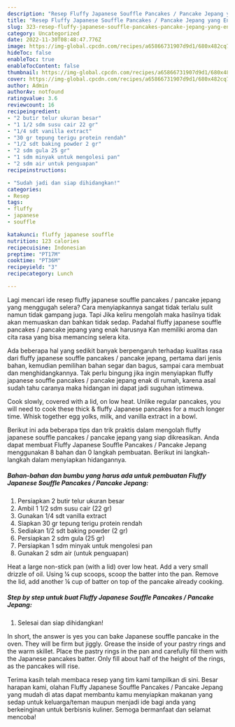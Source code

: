 ```yaml
---
description: "Resep Fluffy Japanese Souffle Pancakes / Pancake Jepang yang Enak , Bikin Ngiler"
title: "Resep Fluffy Japanese Souffle Pancakes / Pancake Jepang yang Enak , Bikin Ngiler"
slug: 323-resep-fluffy-japanese-souffle-pancakes-pancake-jepang-yang-enak-bikin-ngiler
category: Uncategorized
date: 2022-11-30T08:48:47.776Z
image: https://img-global.cpcdn.com/recipes/a65866731907d9d1/680x482cq70/fluffy-japanese-souffle-pancakes-pancake-jepang-foto-resep-utama.jpg
hideToc: false
enableToc: true
enableTocContent: false
thumbnail: https://img-global.cpcdn.com/recipes/a65866731907d9d1/680x482cq70/fluffy-japanese-souffle-pancakes-pancake-jepang-foto-resep-utama.jpg
cover: https://img-global.cpcdn.com/recipes/a65866731907d9d1/680x482cq70/fluffy-japanese-souffle-pancakes-pancake-jepang-foto-resep-utama.jpg
author: Admin
authorAv: notfound
ratingvalue: 3.6
reviewcount: 16
recipeingredient:
- "2 butir telur ukuran besar"
- "1 1/2 sdm susu cair 22 gr"
- "1/4 sdt vanilla extract"
- "30 gr tepung terigu protein rendah"
- "1/2 sdt baking powder 2 gr"
- "2 sdm gula 25 gr"
- "1 sdm minyak untuk mengolesi pan"
- "2 sdm air untuk penguapan"
recipeinstructions:

- "Sudah jadi dan siap dihidangkan!"
categories:
- Resep
tags:
- fluffy
- japanese
- souffle

katakunci: fluffy japanese souffle 
nutrition: 123 calories
recipecuisine: Indonesian
preptime: "PT17M"
cooktime: "PT36M"
recipeyield: "3"
recipecategory: Lunch

---
```



Lagi mencari ide resep fluffy japanese souffle pancakes / pancake jepang yang menggugah selera? Cara menyiapkannya sangat tidak terlalu sulit namun tidak gampang juga. Tapi Jika keliru mengolah maka hasilnya tidak akan memuaskan dan bahkan tidak sedap. Padahal fluffy japanese souffle pancakes / pancake jepang yang enak harusnya Kan memiliki aroma dan cita rasa yang bisa memancing selera kita.


Ada beberapa hal yang sedikit banyak berpengaruh terhadap kualitas rasa dari fluffy japanese souffle pancakes / pancake jepang, pertama dari jenis bahan, kemudian pemilihan bahan segar dan bagus, sampai cara membuat dan menghidangkannya. Tak perlu bingung jika ingin menyiapkan fluffy japanese souffle pancakes / pancake jepang enak di rumah, karena asal sudah tahu caranya maka hidangan ini dapat jadi suguhan istimewa.

Cook slowly, covered with a lid, on low heat. Unlike regular pancakes, you will need to cook these thick &amp; fluffy Japanese pancakes for a much longer time. Whisk together egg yolks, milk, and vanilla extract in a bowl.


Berikut ini ada beberapa tips dan trik praktis dalam mengolah fluffy japanese souffle pancakes / pancake jepang yang siap dikreasikan. Anda dapat membuat Fluffy Japanese Souffle Pancakes / Pancake Jepang menggunakan 8 bahan dan 0 langkah pembuatan. Berikut ini langkah-langkah dalam menyiapkan hidangannya.

<!--inarticleads1-->

##### Bahan-bahan dan bumbu yang harus ada untuk pembuatan Fluffy Japanese Souffle Pancakes / Pancake Jepang:

1. Persiapkan 2 butir telur ukuran besar
1. Ambil 1 1/2 sdm susu cair (22 gr)
1. Gunakan 1/4 sdt vanilla extract
1. Siapkan 30 gr tepung terigu protein rendah
1. Sediakan 1/2 sdt baking powder (2 gr)
1. Persiapkan 2 sdm gula (25 gr)
1. Persiapkan 1 sdm minyak untuk mengolesi pan
1. Gunakan 2 sdm air (untuk penguapan)


Heat a large non-stick pan (with a lid) over low heat. Add a very small drizzle of oil. Using ¼ cup scoops, scoop the batter into the pan. Remove the lid, add another ¼ cup of batter on top of the pancake already cooking. 

<!--inarticleads2-->

##### Step by step untuk buat Fluffy Japanese Souffle Pancakes / Pancake Jepang:


1. Selesai dan siap dihidangkan!

In short, the answer is yes you can bake Japanese souffle pancake in the oven. They will be firm but jiggly. Grease the inside of your pastry rings and the warm skillet. Place the pastry rings in the pan and carefully fill them with the Japanese pancakes batter. Only fill about half of the height of the rings, as the pancakes will rise. 

Terima kasih telah membaca resep yang tim kami tampilkan di sini. Besar harapan kami, olahan Fluffy Japanese Souffle Pancakes / Pancake Jepang yang mudah di atas dapat membantu kamu menyiapkan makanan yang sedap untuk keluarga/teman maupun menjadi ide bagi anda yang berkeinginan untuk berbisnis kuliner. Semoga bermanfaat dan selamat mencoba!
